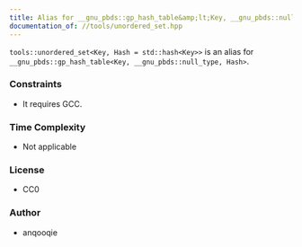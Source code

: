 ```yaml
---
title: Alias for __gnu_pbds::gp_hash_table&amp;lt;Key, __gnu_pbds::null_type, Hash&amp;gt;
documentation_of: //tools/unordered_set.hpp
---
```


`tools::unordered_set<Key, Hash = std::hash<Key>>` is an alias for `__gnu_pbds::gp_hash_table<Key, __gnu_pbds::null_type, Hash>`.

### Constraints
- It requires GCC.

### Time Complexity
- Not applicable

### License
- CC0

### Author
- anqooqie
